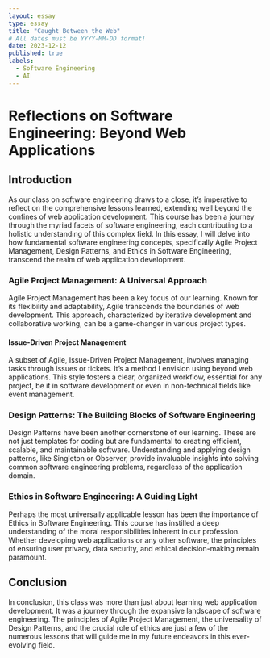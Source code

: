 ```yaml
---
layout: essay
type: essay
title: "Caught Between the Web"
# All dates must be YYYY-MM-DD format!
date: 2023-12-12
published: true
labels:
  - Software Engineering
  - AI
---
```




# Reflections on Software Engineering: Beyond Web Applications

## Introduction

As our class on software engineering draws to a close, it’s imperative to reflect on the comprehensive lessons learned, extending well beyond the confines of web application development. This course has been a journey through the myriad facets of software engineering, each contributing to a holistic understanding of this complex field. In this essay, I will delve into how fundamental software engineering concepts, specifically Agile Project Management, Design Patterns, and Ethics in Software Engineering, transcend the realm of web application development.

### Agile Project Management: A Universal Approach

Agile Project Management has been a key focus of our learning. Known for its flexibility and adaptability, Agile transcends the boundaries of web development. This approach, characterized by iterative development and collaborative working, can be a game-changer in various project types.

#### Issue-Driven Project Management

A subset of Agile, Issue-Driven Project Management, involves managing tasks through issues or tickets. It’s a method I envision using beyond web applications. This style fosters a clear, organized workflow, essential for any project, be it in software development or even in non-technical fields like event management.

### Design Patterns: The Building Blocks of Software Engineering

Design Patterns have been another cornerstone of our learning. These are not just templates for coding but are fundamental to creating efficient, scalable, and maintainable software. Understanding and applying design patterns, like Singleton or Observer, provide invaluable insights into solving common software engineering problems, regardless of the application domain.

### Ethics in Software Engineering: A Guiding Light

Perhaps the most universally applicable lesson has been the importance of Ethics in Software Engineering. This course has instilled a deep understanding of the moral responsibilities inherent in our profession. Whether developing web applications or any other software, the principles of ensuring user privacy, data security, and ethical decision-making remain paramount.

## Conclusion

In conclusion, this class was more than just about learning web application development. It was a journey through the expansive landscape of software engineering. The principles of Agile Project Management, the universality of Design Patterns, and the crucial role of ethics are just a few of the numerous lessons that will guide me in my future endeavors in this ever-evolving field.
